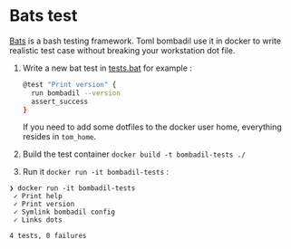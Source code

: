 # Bats test

[Bats](https://github.com/bats-core/bats-core) is a bash testing framework. Toml bombadil use it in docker to write 
realistic test case without breaking your workstation dot file.

1. Write a new bat test in [tests.bat](tests.bat) for example : 
    ```sh
    @test "Print version" {
      run bombadil --version
      assert_success
    }
    ```
   If you need to add some dotfiles to the docker user home, everything resides in `tom_home`. 
   
2. Build the test container `docker build -t bombadil-tests ./`
3. Run it `docker run -it bombadil-tests` : 

```
❯ docker run -it bombadil-tests 
 ✓ Print help
 ✓ Print version
 ✓ Symlink bombadil config
 ✓ Links dots

4 tests, 0 failures
```
